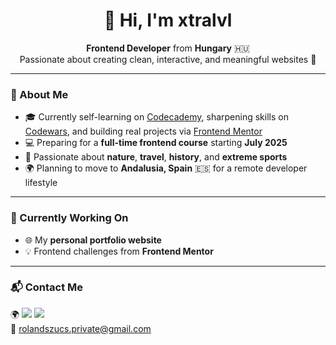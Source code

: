 <h1 align="center">👋 Hi, I'm xtralvl</h1>

<p align="center">
  <strong>Frontend Developer</strong> from <strong>Hungary</strong> 🇭🇺 <br>
  Passionate about creating clean, interactive, and meaningful websites 🌿
</p>

---

### 🚀 About Me

- 🎓 Currently self-learning on [Codecademy](https://www.codecademy.com), sharpening skills on [Codewars](https://www.codewars.com), and building real projects via [Frontend Mentor](https://www.frontendmentor.io/)
- 💻 Preparing for a **full-time frontend course** starting **July 2025**
- 🧭 Passionate about **nature**, **travel**, **history**, and **extreme sports**
- 🌍 Planning to move to **Andalusia, Spain** 🇪🇸 for a remote developer lifestyle

---

### 🔧 Currently Working On

- 🌐 My **personal portfolio website**
- 💡 Frontend challenges from **Frontend Mentor**

---

### 📬 Contact Me

<p>
  🌍 <a href="https://personalwebsitextralvl.netlify.app/" target="_blank"><img src="https://img.shields.io/badge/-Portfolio-000?style=flat&logo=firefox&logoColor=white"/></a>
  <a href="https://www.linkedin.com/in/roland-szucs-338222273/" target="_blank"><img src="https://img.shields.io/badge/-LinkedIn-0077B5?style=flat&logo=linkedin&logoColor=white"/></a><br>
  📧 <a href="mailto:rolandszucs.private@gmail.com">rolandszucs.private@gmail.com</a><br>
</p>
